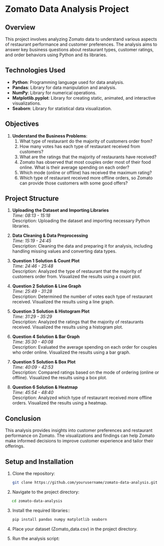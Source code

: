 # Zomato Data Analysis Project

## Overview

This project involves analyzing Zomato data to understand various aspects of restaurant performance and customer preferences. The analysis aims to answer key business questions about restaurant types, customer ratings, and order behaviors using Python and its libraries.

## Technologies Used

- **Python**: Programming language used for data analysis.
- **Pandas**: Library for data manipulation and analysis.
- **NumPy**: Library for numerical operations.
- **Matplotlib.pyplot**: Library for creating static, animated, and interactive visualizations.
- **Seaborn**: Library for statistical data visualization.

## Objectives

1. **Understand the Business Problems**:
   1. What type of restaurant do the majority of customers order from?
   2. How many votes has each type of restaurant received from customers?
   3. What are the ratings that the majority of restaurants have received?
   4. Zomato has observed that most couples order most of their food online. What is their average spending on each order?
   5. Which mode (online or offline) has received the maximum rating?
   6. Which type of restaurant received more offline orders, so Zomato can provide those customers with some good offers?

## Project Structure

1. **Uploading the Dataset and Importing Libraries**  
   *Time: 08:13 - 15:18*  
   Description: Uploading the dataset and importing necessary Python libraries.

2. **Data Cleaning & Data Preprocessing**  
   *Time: 15:19 - 24:45*  
   Description: Cleaning the data and preparing it for analysis, including handling missing values and converting data types.

3. **Question 1 Solution & Count Plot**  
   *Time: 24:46 - 25:48*  
   Description: Analyzed the type of restaurant that the majority of customers order from. Visualized the results using a count plot.

4. **Question 2 Solution & Line Graph**  
   *Time: 25:49 - 31:28*  
   Description: Determined the number of votes each type of restaurant received. Visualized the results using a line graph.

5. **Question 3 Solution & Histogram Plot**  
   *Time: 31:29 - 35:29*  
   Description: Analyzed the ratings that the majority of restaurants received. Visualized the results using a histogram plot.

6. **Question 4 Solution & Bar Graph**  
   *Time: 35:30 - 40:08*  
   Description: Evaluated the average spending on each order for couples who order online. Visualized the results using a bar graph.

7. **Question 5 Solution & Box Plot**  
   *Time: 40:09 - 42:53*  
   Description: Compared ratings based on the mode of ordering (online or offline). Visualized the results using a box plot.

8. **Question 6 Solution & Heatmap**  
   *Time: 45:54 - 48:40*  
   Description: Analyzed which type of restaurant received more offline orders. Visualized the results using a heatmap.

## Conclusion

This analysis provides insights into customer preferences and restaurant performance on Zomato. The visualizations and findings can help Zomato make informed decisions to improve customer experience and tailor their offerings.

## Setup and Installation

1. Clone the repository:
   ```bash
   git clone https://github.com/yourusername/zomato-data-analysis.git
   ```
   
2. Navigate to the project directory:
```bash
   cd zomato-data-analysis
```

3. Install the required libraries::
   ```bash
   pip install pandas numpy matplotlib seaborn
   ```

4. Place your dataset (Zomato_data.csv) in the project directory.

5. Run the analysis script:


